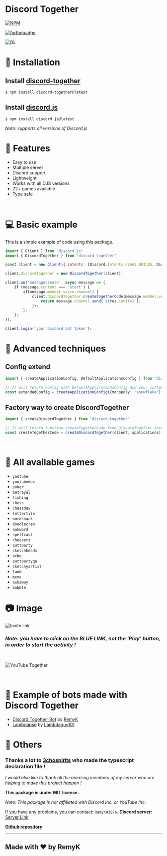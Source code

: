 <p align="center">
<h1><strong>Discord Together</strong></h1>

[![NPM](https://nodei.co/npm/discord-together.png)](https://nodei.co/npm/discord-together/)

[![forthebadge](https://forthebadge.com/images/badges/made-with-javascript.svg)](https://forthebadge.com)

![DL](https://img.shields.io/npm/dt/discord-together?style=for-the-badge)
</p>

# 🔩 Installation
## Install [discord-together](https://www.npmjs.com/package/discord-together)
```
$ npm install discord-together@latest
```

## Install [discord.js](https://www.npmjs.com/package/discord.js)
```
$ npm install discord.js@latest
```
*Note: supports all versions of Discord.js*

# 🔑 Features
- Easy to use
- Multiple server
- Discord support
- Lightweight
- Works with all DJS versions
- 22+ games available
- Type safe

<br/>

# 💻 Basic example
This is a simple example of code using this package.

```js
import { Client } from "discord.js"
import { DiscordTogether } from "discord-together"

const client = new Client({ intents: [Discord.Intents.FLAGS.GUILDS, Discord.Intents.FLAGS.GUILD_MESSAGES] });

client.discordTogether = new DiscordTogether(client);

client.on('messageCreate', async message => {
    if (message.content === 'start') {
        if(message.member.voice.channel) {
            client.discordTogether.createTogetherCode(message.member.voice.channel.id, 'sketchheads').then(async res => {
                return message.channel.send(`${res.invite}`);
            });
        };
    };
});

client.login('your Discord bot token');
```

# 🥷 Advanced techniques

## Config extend

```ts
import { createApplicationConfig, DefaultApplicationsConfig } from "discord-together"

// It will return config with DefaultApplicationsConfig and your custom options
const extendedConfig = createApplicationConfig({monopoly: "snowflake"}, {extends: [DefaultApplicationsConfig]})
```

## Factory way to create DiscordTogether

```ts
import { createDiscordTogether } from "discord-together"

// It will return function createTogetherCode from DiscordTogether instance
const createTogetherCode = createDiscordTogether(client, applications)
```
<br/>

# 🔨 All available games
 - `youtube`
 - `youtubedev`
 - `poker`
 - `betrayal`
 - `fishing`
 - `chess`
 - `chessdev`
 - `lettertile`
 - `wordsnack`
 - `doodlecrew`
 - `awkword`
 - `spellcast`
 - `checkers`
 - `puttparty`
 - `sketchheads`
 - `ocho`
 - `puttpartyqa`
 - `sketchyartist`
 - `land`
 - `meme`
 - `askaway`
 - `bobble`


# 📷 Image

![Invite link](https://media.discordapp.net/attachments/835896457454026802/837968506846183474/2021-05-01_10h26_17.png)

### *Note: you have to click on the BLUE LINK, not the 'Play' button, in order to start the activity !*

<br/>

![YouTube Together](https://media.discordapp.net/attachments/835896457454026802/837968510843093033/2021-05-01_10h27_31.png?width=1229&height=676)

<br/>

# 🌌 Example of bots made with Discord Together
- [Discord Together Bot](https://github.com/RemyK888/discord-together-bot) by [RemyK](https://github.com/RemyK888)
- [Lambdapse](https://github.com/lambdagit101/lambdapse) by [Lambdaguy101](https://github.com/lambdagit101)

# 🚀 Others

### **Thanks a lot to [3chospirits](https://github.com/3chospirits) who made the typescript declaration file !**

*I would also like to thank all the amazing members of my server who are helping to make this project happen !*

**This package is under MIT license.**

*Note: This package is not affiliated with Discord Inc. or YouTube Inc.*

If you have any problems, you can contact: `RemyK#3876`.
**Discord server:** [Server Link](https://discord.gg/GK8jFXkybz)

[**Github repository**](https://github.com/RemyK888/discord-together)

<hr>

## **Made with ❤ by RemyK**
